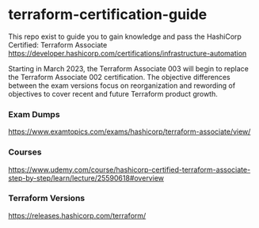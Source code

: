 # terraform-certification-guide
This repo exist to guide you to gain knowledge and pass the HashiCorp Certified: Terraform Associate
https://developer.hashicorp.com/certifications/infrastructure-automation

Starting in March 2023, the Terraform Associate 003 will begin to replace the Terraform Associate 002 certification. 
The objective differences between the exam versions focus on reorganization and rewording of objectives to cover recent and future Terraform product growth.


### Exam Dumps
https://www.examtopics.com/exams/hashicorp/terraform-associate/view/

### Courses
https://www.udemy.com/course/hashicorp-certified-terraform-associate-step-by-step/learn/lecture/25590618#overview

### Terraform Versions
https://releases.hashicorp.com/terraform/

